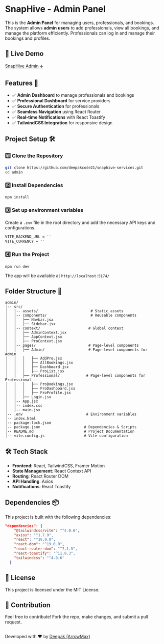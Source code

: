 # SnapHive - Admin Panel

This is the **Admin Panel** for managing users, professionals, and bookings. The system allows **admin users** to add professionals, view all bookings, and manage the platform efficiently. Professionals can log in and manage their bookings and profiles.

## 🚀 Live Demo
[SnapHive Admin ✈️](https://snaphive-services.vercel.app/)

## Features 🚀
- ✅ **Admin Dashboard** to manage professionals and bookings
- ✅ **Professional Dashboard** for service providers
- ✅ **Secure Authentication** for professionals
- ✅ **Seamless Navigation** using React Router
- ✅ **Real-time Notifications** with React Toastify
- ✅ **TailwindCSS Integration** for responsive design

## Project Setup 🛠️

### 1️⃣ Clone the Repository
```sh
git clone https://github.com/deepakcode21/snaphive-services.git
cd admin
```

### 2️⃣ Install Dependencies
```sh
npm install
```

### 3️⃣ Set up environment variables
Create a `.env` file in the root directory and add the necessary API keys and configurations.
```sh
VITE_BACKEND_URL = ''
VITE_CURRENCY = ''
```

### 4️⃣ Run the Project
```sh
npm run dev
```
The app will be available at `http://localhost:5174/`

## Folder Structure 📂
```
admin/
│-- src/
│   │-- assets/                        # Static assets
│   │-- components/                    # Reusable components
│   │   ├── Navbar.jsx
│   │   ├── Sidebar.jsx
│   │-- context/                      # Global context
│   │   ├── AdminContext.jsx
│   │   ├── AppContext.jsx
│   │   ├── ProContext.jsx
│   │-- pages/                        # Page-level components
│   │   ├── Admin/                    # Page-level components for Admin
│   │   │   ├── AddPro.jsx
│   │   │   ├── AllBookings.jsx
│   │   │   ├── Dashboard.jsx
│   │   │   ├── ProList.jsx
│   │   ├── Professional/            # Page-level components for Professional
│   │   │   ├── ProBookings.jsx
│   │   │   ├── ProDashboard.jsx
│   │   │   ├── ProProfile.jsx
│   │   ├── Login.jsx
│   │-- App.jsx
│   │-- index.css
│   │-- main.jsx
│-- .env                             # Environment variables
│-- index.html
│-- package-lock.json
│-- package.json                    # Dependencies & Scripts
│-- README.md                       # Project Documentation
│-- vite.config.js                  # Vite configuration
```

## 🛠️ Tech Stack
- **Frontend**: React, TailwindCSS, Framer Motion
- **State Management**: React Context API
- **Routing**: React Router DOM
- **API Handling**: Axios
- **Notifications**: React Toastify

## Dependencies 📦
This project is built with the following dependencies:
```json
"dependencies": {
    "@tailwindcss/vite": "^4.0.6",
    "axios": "^1.7.9",
    "react": "^19.0.0",
    "react-dom": "^19.0.0",
    "react-router-dom": "^7.1.5",
    "react-toastify": "^11.0.3",
    "tailwindcss": "^4.0.6"
  }
```


## 📜 License
This project is licensed under the MIT License.

## 🤝 Contribution
Feel free to contribute! Fork the repo, make changes, and submit a pull request.

##

Developed with ❤️ by [Deepak (ArrowMax)](https://github.com/deepakcode21)
